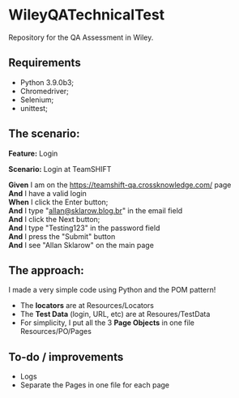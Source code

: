 # WileyQATechnicalTest
Repository for the QA Assessment in Wiley.

## Requirements
- Python 3.9.0b3;
- Chromedriver;
- Selenium;
- unittest;

## The scenario:
**Feature:** Login  
  
**Scenario:** Login at TeamSHIFT  
  
 **Given** I am on the https://teamshift-qa.crossknowledge.com/ page  
 **And** I have a valid login  
 **When** I click the Enter button;  
 **And** I type "allan@sklarow.blog.br" in the email field  
 **And** I click the Next button;  
 **And** I type "Testing123" in the password field  
 **And** I press the "Submit" button  
 **And** I see "Allan Sklarow" on the main page  
  
## The approach:
I made a very simple code using Python and the POM pattern!  
- The **locators** are at Resources/Locators
- The **Test Data** (login, URL, etc) are at Resoures/TestData
- For simplicity, I put all the 3 **Page Objects** in one file Resources/PO/Pages

## To-do / improvements
- Logs
- Separate the Pages in one file for each page
